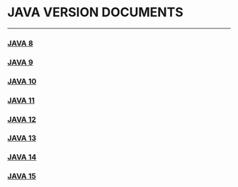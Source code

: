 
# JAVA VERSION DOCUMENTS 

----
### [JAVA 8](JAVA8.md)
### [JAVA 9](JAVA9.md)
### [JAVA 10](JAVA10.md)
### [JAVA 11](JAVA11.md)
### [JAVA 12](JAVA12.md)
### [JAVA 13](JAVA13.md)
### [JAVA 14](JAVA14.md)
### [JAVA 15](JAVA15.md)




